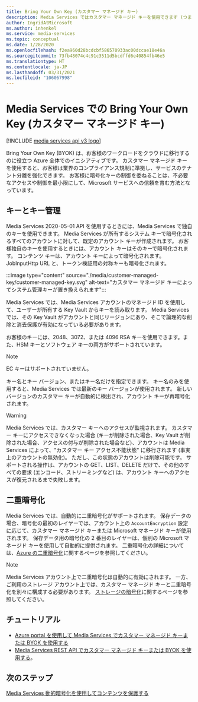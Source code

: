 ```yaml
---
title: Bring Your Own Key (カスタマー マネージド キー)
description: Media Services ではカスタマー マネージド キーを使用できます (つまり Bring Your Own Key)。
author: IngridAtMicrosoft
ms.author: inhenkel
ms.service: media-services
ms.topic: conceptual
ms.date: 1/28/2020
ms.openlocfilehash: f2ea960d28bcdcbf586570933ac00dccae18e46a
ms.sourcegitcommit: 73fb48074c4c91c3511d5bcdffd6e40854fb46e5
ms.translationtype: HT
ms.contentlocale: ja-JP
ms.lasthandoff: 03/31/2021
ms.locfileid: "106067998"
---
```

# <a name="bring-your-own-key-customer-managed-keys-with-media-services"></a>Media Services での Bring Your Own Key (カスタマー マネージド キー)

[!INCLUDE [media services api v3 logo](./includes/v3-hr.md)]

Bring Your Own Key (BYOK) は、お客様のワークロードをクラウドに移行するのに役立つ Azure 全体でのイニシアティブです。 カスタマー マネージド キーを使用すると、お客様は業界のコンプライアンス規制に準拠し、サービスのテナント分離を強化できます。 お客様に暗号化キーの制御を委ねることは、不必要なアクセスや制御を最小限にして、Microsoft サービスへの信頼を育む方法となっています。

## <a name="keys-and-key-management"></a>キーとキー管理

Media Services 2020-05-01 API を使用するときには、Media Services で独自のキーを使用できます。 Media Services が所有するシステム キーで暗号化されるすべてのアカウントに対して、既定のアカウント キーが作成されます。 お客様独自のキーを使用するときには、アカウント キーはそのキーで暗号化されます。 コンテンツ キーは、アカウント キーによって暗号化されます。 JobInputHttp URL と、トークン検証用の対称キーも暗号化されます。

:::image type="content" source="./media/customer-managed-key/customer-managed-key.svg" alt-text="カスタマー マネージド キーによってシステム管理キーが置き換えられます":::

Media Services では、Media Services アカウントのマネージド ID を使用して、ユーザーが所有する Key Vault からキーを読み取ります。 Media Services では、その Key Vault がアカウントと同じリージョンにあり、そこで論理的な削除と消去保護が有効になっている必要があります。

お客様のキーには、2048、3072、または 4096 RSA キーを使用できます。また、HSM キーとソフトウェア キーの両方がサポートされています。

> [!NOTE]
> EC キーはサポートされていません。

キー名とキー バージョン、またはキー名だけを指定できます。 キー名のみを使用すると、Media Services では最新のキー バージョンが使用されます。 新しいバージョンのカスタマー キーが自動的に検出され、アカウント キーが再暗号化されます。

> [!WARNING]
> Media Services では、カスタマー キーへのアクセスが監視されます。 カスタマー キーにアクセスできなくなった場合 (キーが削除された場合、Key Vault が削除された場合、アクセスの付与が削除された場合など)、アカウントは Media Services によって、"カスタマー キー アクセス不能状態" に移行されます (事実上のアカウントの無効化)。 ただし、この状態のアカウントは削除可能です。 サポートされる操作は、アカウントの GET、LIST、DELETE だけで、その他のすべての要求 (エンコード、ストリーミングなど) は、アカウント キーへのアクセスが復元されるまで失敗します。

## <a name="double-encryption"></a>二重暗号化

Media Services では、自動的に二重暗号化がサポートされます。 保存データの場合、暗号化の最初のレイヤーでは、アカウント上の `AccountEncryption` 設定に応じて、カスタマー マネージド キーまたは Microsoft マネージド キーが使用されます。  保存データ用の暗号化の 2 番目のレイヤーは、個別の Microsoft マネージド キーを使用して自動的に提供されます。 二重暗号化の詳細については、[Azure の二重暗号化](../../security/fundamentals/double-encryption.md)に関するページを参照してください。

> [!NOTE]
> Media Services アカウント上で二重暗号化は自動的に有効にされます。 一方、ご利用のストレージ アカウント上では、カスタマー マネージド キーと二重暗号化を別々に構成する必要があります。 [ストレージの暗号化](../../storage/common/storage-service-encryption.md)に関するページを参照してください。

## <a name="tutorials"></a>チュートリアル

- [Azure portal を使用して Media Services でカスタマー マネージド キーまたは BYOK を使用する](tutorial-byok-portal.md)
- [Media Services REST API でカスタマー マネージド キーまたは BYOK を使用する](tutorial-byok-postman.md)。

## <a name="next-steps"></a>次のステップ

[Media Services 動的暗号化を使用してコンテンツを保護する](drm-content-protection-concept.md)